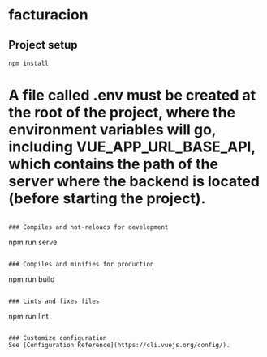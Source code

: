 # facturacion

## Project setup
```
npm install
```

# A file called .env must be created at the root of the project, where the environment variables will go, including VUE_APP_URL_BASE_API, which contains the path of the server where the backend is located (before starting the project).
```

### Compiles and hot-reloads for development
```
npm run serve
```

### Compiles and minifies for production
```
npm run build
```

### Lints and fixes files
```
npm run lint
```

### Customize configuration
See [Configuration Reference](https://cli.vuejs.org/config/).
